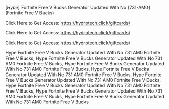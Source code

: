 [*Hype*] Fortnite Free V Bucks Generator Updated With No [731-AM0] (Fortnite Free V Bucks)

Click Here to Get Access: https://hydrotech.click/giftcards/

Click Here to Get Access: https://hydrotech.click/giftcards/

Click Here to Get Access: https://hydrotech.click/giftcards/

 Hype Fortnite Free V Bucks Generator Updated With No 731 AM0 Fortnite Free V Bucks, Hype Fortnite Free V Bucks Generator Updated With No 731 AM0 Fortnite Free V Bucks, Hype Fortnite Free V Bucks Generator Updated With No 731 AM0 Fortnite Free V Bucks, Hype Fortnite Free V Bucks Generator Updated With No 731 AM0 Fortnite Free V Bucks, Hype Fortnite Free V Bucks Generator Updated With No 731 AM0 Fortnite Free V Bucks, Hype Fortnite Free V Bucks Generator Updated With No 731 AM0 Fortnite Free V Bucks, Hype Fortnite Free V Bucks Generator Updated With No 731 AM0 Fortnite Free V Bucks, Hype Fortnite Free V Bucks Generator Updated With No 731 AM0 Fortnite Free V Bucks
